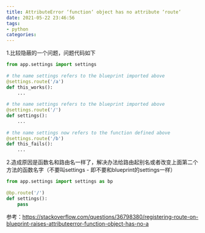 ```yaml
---
title: AttributeError ‘function‘ object has no attribute ‘route‘
date: 2021-05-22 23:46:56
tags:
- python
categories:
---
```


1.比较隐蔽的一个问题，问题代码如下 

```python
from app.settings import settings
 
# the name settings refers to the blueprint imported above
@settings.route('/a')
def this_works():
    ...
 
# the name settings refers to the blueprint imported above
@settings.route('/')
def settings():
    ...
 
# the name settings now refers to the function defined above
@settings.route('/b')
def this_fails():
    ...
```

2.造成原因是函数名和路由名一样了，解决办法给路由起别名或者改变上面第二个方法的函数名字（不要叫settings - 即不要和blueprint的settings一样）

```python
from app.settings import settings as bp
 
@bp.route('/')
def settings():
    pass
```

参考：https://stackoverflow.com/questions/36798380/registering-route-on-blueprint-raises-attributeerror-function-object-has-no-a
